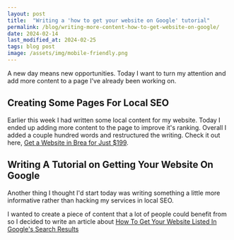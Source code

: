 ```yaml
---
layout: post
title:  "Writing a 'how to get your website on Google' tutorial"
permalink: /blog/writing-more-content-how-to-get-website-on-google/
date: 2024-02-14
last_modified_at: 2024-02-25
tags: blog post
image: /assets/img/mobile-friendly.png
--- 
```

A new day means new opportunities. Today I want to turn my attention and add more content to a page I've already been working on.

## Creating Some Pages For Local SEO
Earlier this week I had written some local content for my website. Today I ended up adding more content to the page to improve it's ranking.  Overall I added a couple hundred words and restructured the writing. Check it out here, <a href="/brea-california/get-website-$199/" target="_blank">Get a Website in Brea for Just $199</a>.

## Writing A Tutorial on Getting Your Website On Google
Another thing I thought I'd start today was writing something a little more informative rather than hacking my services in local SEO.

I wanted to create a piece of content that a lot of people could benefit from so I decided to write an article about <a href="/websites/tutorials/search-engine-optimization/how-to-get-your-website-listed-in-google/" target="_blank">How To Get Your Website Listed In Google's Search Results</a>

